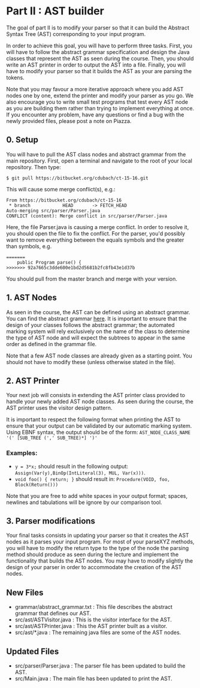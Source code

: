 # Part II : AST builder

The goal of part II is to modify your parser so that it can build the Abstract Syntax Tree (AST) corresponding to your input program.

In order to achieve this goal, you will have to perform three tasks.
First, you will have to follow the abstract grammar specification and design the Java classes that represent the AST as seen during the course.
Then, you should write an AST printer in order to output the AST into a file.
Finally, you will have to modify your parser so that it builds the AST as your are parsing the tokens.

Note that you may favour a more iterative approach where you add AST nodes one by one, extend the printer and modify your parser as you go.
We also encourage you to write small test programs that test every AST node as you are building them rather than trying to implement everything at once.
If you encounter any problem, have any questions or find a bug with the newly provided files, please post a note on Piazza.

## 0. Setup

You will have to pull the AST class nodes and abstract grammar from the main repository. First, open a terminal and navigate to the root of your local repository. Then type:
```
$ git pull https://bitbucket.org/cdubach/ct-15-16.git
```
This will cause some merge conflict(s), e.g.:
```
From https://bitbucket.org/cdubach/ct-15-16
 * branch            HEAD       -> FETCH_HEAD
Auto-merging src/parser/Parser.java
CONFLICT (content): Merge conflict in src/parser/Parser.java
```
Here, the file Parser.java is causing a merge conflict. In order to resolve it, you should open the file to fix the conflict.
For the parser, you'd possibly want to remove everything between the equals symbols and the greater than symbols, e.g.
```
=======
    public Program parse() {
>>>>>>> 92a7665c3dde600e1bd2d5681b2fc8fb43e1d37b
```
You should pull from the master branch and merge with your version.

## 1. AST Nodes

As seen in the course, the AST can be defined using an abstract grammar.
You can find the abstract grammar [here](../../grammar/abstract_grammar.txt).
It is important to ensure that the design of your classes follows the abstract grammar;
the automated marking system will rely exclusively on the name of the class to determine the type of AST node and will expect the subtrees to appear in the same order as defined in the grammar file.

Note that a few AST node classes are already given as a starting point.
You should not have to modify these (unless otherwise stated in the file).

## 2. AST Printer

Your next job will consists in extending the AST printer class provided to handle your newly added AST node classes.
As seen during the course, the AST printer uses the visitor design pattern.

It is important to respect the following format when printing the AST to ensure that your output can be validated by our automatic marking system.
Using EBNF syntax, the output should be of the form: `AST_NODE_CLASS_NAME '(' [SUB_TREE (',' SUB_TREE)*] ')'`

### Examples:

* `y = 3*x;` should result in the following output: `Assign(Var(y),BinOp(IntLiteral(3), MUL, Var(x)))`.
* `void foo() { return; }` should result in: `Procedure(VOID, foo, Block(Return()))`

Note that you are free to add white spaces in your output format; spaces, newlines and tabulations will be ignore by our comparison tool.


## 3. Parser modifications

Your final tasks consists in updating your parser so that it creates the AST nodes as it parses your input program.
For most of your parseXYZ methods, you will have to modify the return type to the type of the node the parsing method should produce as seen during the lecture and implement the functionality that builds the AST nodes.
You may have to modify slightly the design of your parser in order to accommodate the creation of the AST nodes.

## New Files
* grammar/abstract_grammar.txt : This file describes the abstract grammar that defines our AST.
* src/ast/ASTVisitor.java : This is the visitor interface for the AST.
* src/ast/ASTPrinter.java : This the AST printer built as a visitor.
* src/ast/\*.java : The remaining java files are some of the AST nodes.

## Updated Files
* src/parser/Parser.java : The parser file has been updated to build the AST.
* src/Main.java : The main file has been updated to print the AST.
